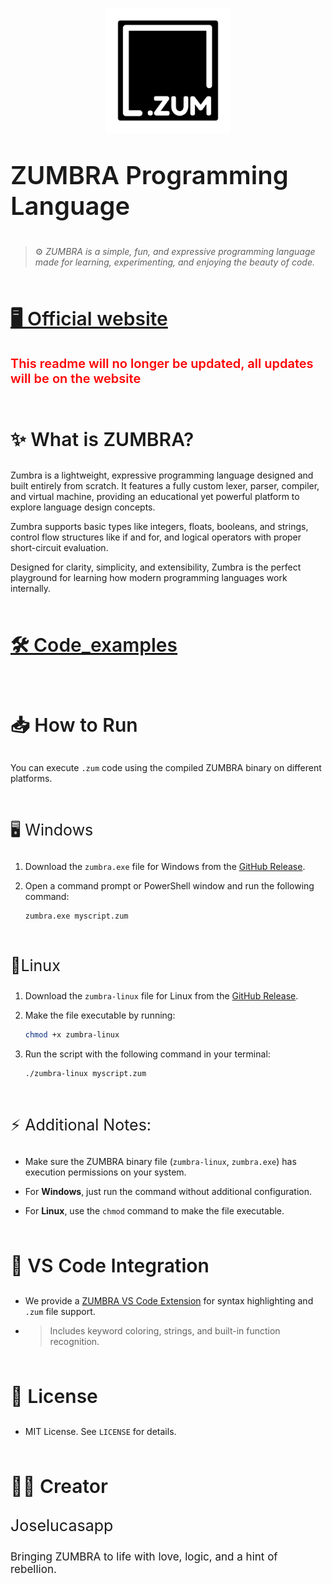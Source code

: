 
<p align="center">
<img src="./assets/zumbra.png" width="200"/>
</p>

<p style="font-size: 40px; font-weight: 600; ">ZUMBRA Programming Language</p>

> ⚙️ *ZUMBRA is a simple, fun, and expressive programming language made for learning, experimenting, and enjoying the beauty of code.*

<br />
<a href="https://zumbra-web.vercel.app/"><p style="font-size: 30px; font-weight: 600;">🖥️ Official website</p></a>

<p style="font-size: 20px; font-weight: 600; color: red">This readme will no longer be updated, all updates will be on the website</p>

<br />
<p style="font-size: 30px; font-weight: 600;">✨ What is ZUMBRA?</p>

Zumbra is a lightweight, expressive programming language designed and built entirely from scratch. It features a fully custom lexer, parser, compiler, and virtual machine, providing an educational yet powerful platform to explore language design concepts.  

Zumbra supports basic types like integers, floats, booleans, and strings, control flow structures like if and for, and logical operators with proper short-circuit evaluation.

Designed for clarity, simplicity, and extensibility, Zumbra is the perfect playground for learning how modern programming languages work internally.

<br />
<a href="./code_examples/"><p style="font-size: 30px; font-weight: 600;">🛠 Code_examples</p></a>
<br />

<p style="font-size: 30px; font-weight: 600;">📥 How to Run</p>


You can execute `.zum` code using the compiled ZUMBRA binary on different platforms.

<br />
<p style="font-size: 25px">🖥️ Windows</p>

1. Download the `zumbra.exe` file for Windows from the [GitHub Release](https://github.com/JoseLucasapp/Zumbra-lang/releases).
2. Open a command prompt or PowerShell window and run the following command:

   ```bash
   zumbra.exe myscript.zum
   ```

<br />
<p style="font-size: 25px">🐧Linux</p>

1. Download the `zumbra-linux` file for Linux from the [GitHub Release](https://github.com/JoseLucasapp/Zumbra-lang/releases).
2. Make the file executable by running:

   ```bash
   chmod +x zumbra-linux
   ```

3. Run the script with the following command in your terminal:

   ```bash
   ./zumbra-linux myscript.zum
   ```

<br />

<p style="font-size: 25px">⚡ Additional Notes:</p>

- Make sure the ZUMBRA binary file (`zumbra-linux`, `zumbra.exe`) has execution permissions on your system.

- For **Windows**, just run the command without additional configuration.
- For **Linux**, use the `chmod` command to make the file executable.

<br />
<p style="font-size: 30px; font-weight: 600;">📎 VS Code Integration</p>

- We provide a [ZUMBRA VS Code Extension](https://marketplace.visualstudio.com/items/?itemName=joselucasapp.zumbra-lang-support) for syntax highlighting and `.zum` file support.

- > Includes keyword coloring, strings, and built-in function recognition.


<br />
<p style="font-size: 30px; font-weight: 600;">📄 License</p>

- MIT License. See `LICENSE` for details.

<br />
<p style="font-size: 30px; font-weight: 600;">👨‍💻 Creator</p>
<p style="font-size: 25px">Joselucasapp</p>
<p style="font-size: 17px;">Bringing ZUMBRA to life with love, logic, and a hint of rebellion.</p>
